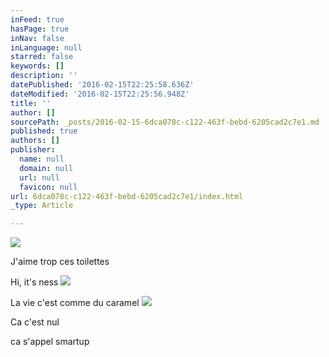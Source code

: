 ```yaml
---
inFeed: true
hasPage: true
inNav: false
inLanguage: null
starred: false
keywords: []
description: ''
datePublished: '2016-02-15T22:25:58.636Z'
dateModified: '2016-02-15T22:25:56.948Z'
title: ''
author: []
sourcePath: _posts/2016-02-15-6dca078c-c122-463f-bebd-6205cad2c7e1.md
published: true
authors: []
publisher:
  name: null
  domain: null
  url: null
  favicon: null
url: 6dca078c-c122-463f-bebd-6205cad2c7e1/index.html
_type: Article

---
```

![](https://the-grid-user-content.s3-us-west-2.amazonaws.com/c910c3e8-c38b-429d-b3f6-32371088831a.png)

J'aime trop ces toilettes

Hi, it's ness
![](https://the-grid-user-content.s3-us-west-2.amazonaws.com/326fca13-d78e-4280-b253-e170cc15b686.jpg)

La vie c'est comme du caramel
![](https://the-grid-user-content.s3-us-west-2.amazonaws.com/b55d8363-2ffc-463a-a4f2-883fee6a16c0.jpg)

Ca c'est nul

ca s'appel smartup